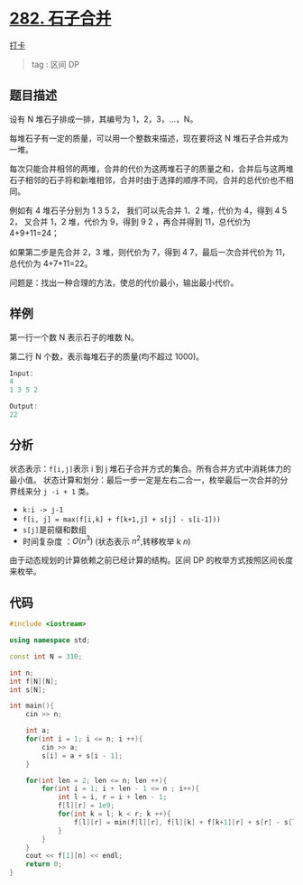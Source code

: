 # [282. 石子合并](https://www.acwing.com/problem/content/284/)

[打卡](https://www.acwing.com/activity/content/problem/content/1007/1/)

> tag : 区间 DP

## 题目描述

设有 N 堆石子排成一排，其编号为 1，2，3，…，N。

每堆石子有一定的质量，可以用一个整数来描述，现在要将这 N 堆石子合并成为一堆。

每次只能合并相邻的两堆，合并的代价为这两堆石子的质量之和，合并后与这两堆石子相邻的石子将和新堆相邻，合并时由于选择的顺序不同，合并的总代价也不相同。

例如有 4 堆石子分别为 1 3 5 2， 我们可以先合并 1、2 堆，代价为 4，得到 4 5 2， 又合并 1，2 堆，代价为 9，得到 9 2 ，再合并得到 11，总代价为 4+9+11=24；

如果第二步是先合并 2，3 堆，则代价为 7，得到 4 7，最后一次合并代价为 11，总代价为 4+7+11=22。

问题是：找出一种合理的方法，使总的代价最小，输出最小代价。

## 样例

第一行一个数 N 表示石子的堆数 N。

第二行 N 个数，表示每堆石子的质量(均不超过 1000)。

```c++
Input:
4
1 3 5 2

Output:
22
```

## 分析

状态表示：`f[i,j]`表示 i 到 j 堆石子合并方式的集合。所有合并方式中消耗体力的最小值。
状态计算和划分：最后一步一定是左右二合一，枚举最后一次合并的分界线来分 `j -i + 1` 类。

- `k:i -> j-1`
- `f[i, j] = max(f[i,k] + f[k+1,j] + s[j] - s[i-1]))`
- `s[j]`是前缀和数组
- 时间复杂度 ：$O(n^3)$ (状态表示 $n^2$,转移枚举 k $n$)

由于动态规划的计算依赖之前已经计算的结构。区间 DP 的枚举方式按照区间长度来枚举。

## 代码

```c++
#include <iostream>

using namespace std;

const int N = 310;

int n;
int f[N][N];
int s[N];

int main(){
    cin >> n;

    int a;
    for(int i = 1; i <= n; i ++){
        cin >> a;
        s[i] = a + s[i - 1];
    }

    for(int len = 2; len <= n; len ++){
        for(int i = 1; i + len - 1 <= n ; i++){
            int l = i, r = i + len - 1;
            f[l][r] = 1e9;
            for(int k = l; k < r; k ++){
                f[l][r] = min(f[l][r], f[l][k] + f[k+1][r] + s[r] - s[l - 1]);
            }
        }
    }
    cout << f[1][n] << endl;
    return 0;
}

```
